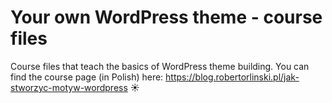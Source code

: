 # Your own WordPress theme - course files

Course files that teach the basics of WordPress theme building. You can find the course page (in Polish) here: https://blog.robertorlinski.pl/jak-stworzyc-motyw-wordpress ☀️
